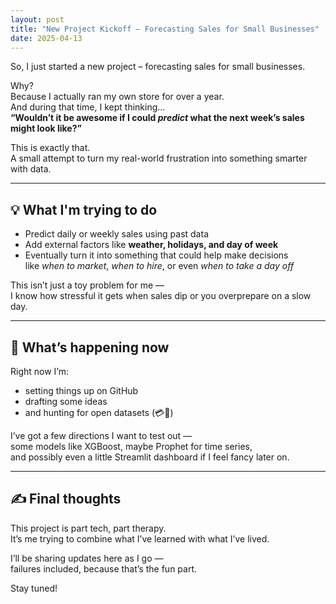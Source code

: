 ```yaml
---
layout: post
title: "New Project Kickoff – Forecasting Sales for Small Businesses"
date: 2025-04-13
---
```


So, I just started a new project – forecasting sales for small businesses.

Why?  
Because I actually ran my own store for over a year.  
And during that time, I kept thinking…  
**“Wouldn’t it be awesome if I could *predict* what the next week’s sales might look like?”**

This is exactly that.  
A small attempt to turn my real-world frustration into something smarter with data.

---

## 💡 What I'm trying to do

- Predict daily or weekly sales using past data  
- Add external factors like **weather, holidays, and day of week**  
- Eventually turn it into something that could help make decisions  
  like *when to market*, *when to hire*, or even *when to take a day off*

This isn’t just a toy problem for me —  
I know how stressful it gets when sales dip or you overprepare on a slow day.

---

## 🧪 What’s happening now

Right now I’m:
- setting things up on GitHub  
- drafting some ideas  
- and hunting for open datasets (💳💨)

I’ve got a few directions I want to test out —  
some models like XGBoost, maybe Prophet for time series,  
and possibly even a little Streamlit dashboard if I feel fancy later on.

---

## ✍️ Final thoughts

This project is part tech, part therapy.  
It’s me trying to combine what I’ve learned with what I’ve lived.

I’ll be sharing updates here as I go —  
failures included, because that’s the fun part.

Stay tuned!
